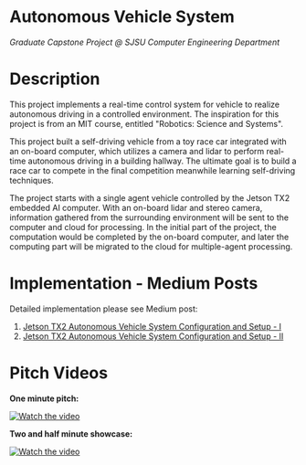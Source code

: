 # Autonomous Vehicle System
*Graduate Capstone Project @ SJSU Computer Engineering Department*

# Description #

This project implements a real-time control system for vehicle to realize autonomous driving in a controlled environment. The inspiration for this project is from an MIT course, entitled "Robotics: Science and Systems".

This project built a self-driving vehicle from a toy race car integrated with an on-board computer, which utilizes a camera and lidar to perform real-time autonomous driving in a building hallway. The ultimate goal is to build a race car to compete in the final competition meanwhile learning self-driving techniques. 

The project starts with a single agent vehicle controlled by the Jetson TX2 embedded AI computer. With an on-board lidar and stereo camera, information gathered from the surrounding environment will be sent to the computer and cloud for processing. In the initial part of the project, the computation would be completed by the on-board computer, and later the computing part will be migrated to the cloud for multiple-agent
processing.

# Implementation - Medium Posts #
Detailed implementation please see Medium post:

1. [Jetson TX2 Autonomous Vehicle System Configuration and Setup - I ](https://link.medium.com/VHcLwZaqK8)
2. [Jetson TX2 Autonomous Vehicle System Configuration and Setup - II ](https://link.medium.com/VHcLwZaqK8)

# Pitch Videos #
**One minute pitch:**

[![Watch the video](https://img.youtube.com/vi/hOwBg0pyxcQ/2.jpg
)](https://www.youtube.com/watch?v=hOwBg0pyxcQ)

**Two and half minute showcase:**

[![Watch the video](https://img.youtube.com/vi/-O1tSdqKDIU/0.jpg
)](https://www.youtube.com/watch?v=-O1tSdqKDIU)

